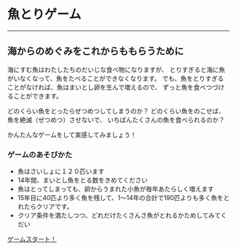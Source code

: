 # 魚とりゲーム

---

## 海からのめぐみをこれからももらうために

海にすむ魚はわたしたちのだいじな食べ物になりますが、
とりすぎると海に魚がいなくなって、魚をたべることができなくなります。
でも、魚をとりすぎることがなければ、魚はまいとし卵を生んで増えるので、
ずっと魚を食べつづけることができます。

どのくらい魚をとったらぜつめつしてしまうのか？
どのくらい魚をのこせば、魚を絶滅（ぜつめつ）させないで、
いちばんたくさんの魚を食べられるのか？

​かんたんなゲームをして実感してみましょう！

### ゲームのあそびかた
 
- 魚はさいしょに１２０匹います
- 14年間、まいとし魚をとる数をきめてください
- 魚はとってしまっても、卵からうまれた小魚が毎年あたらしく増えます
- 15年目に40匹より多く魚を残して、1～14年の合計で190匹よりも多く魚をとれたらクリアです。
- クリア条件を満たしつつ、どれだけたくさんさ魚がとれるかためしてみてくだい

[ゲームスタート！](https://ichimomo.shinyapps.io/fish_game/?_ga=2.256423691.1091642628.1589962233-1472638597.1589555517)

